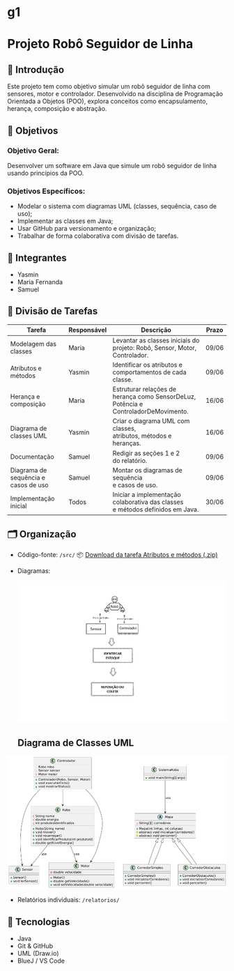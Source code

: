 # g1
# Projeto Robô Seguidor de Linha

## 📘 Introdução
Este projeto tem como objetivo simular um robô seguidor de linha com sensores, motor e controlador. Desenvolvido na disciplina de Programação Orientada a Objetos (POO), explora conceitos como encapsulamento, herança, composição e abstração.

## 🎯 Objetivos

### Objetivo Geral:
Desenvolver um software em Java que simule um robô seguidor de linha usando princípios da POO.

### Objetivos Específicos:
- Modelar o sistema com diagramas UML (classes, sequência, caso de uso);
- Implementar as classes em Java;
- Usar GitHub para versionamento e organização;
- Trabalhar de forma colaborativa com divisão de tarefas.

## 👥 Integrantes
- Yasmin
- Maria Fernanda
- Samuel

## 📌 Divisão de Tarefas

| Tarefa                               | Responsável | Descrição                                                                                           | Prazo   |
|--------------------------------------|-------------|---------------------------------------------------------------------------------------------------- |---------|
| Modelagem das classes                | Maria       | Levantar as classes iniciais do projeto: Robô, Sensor, Motor,<br>Controlador.                       | 09/06   |
| Atributos e métodos                  | Yasmin      | Identificar os atributos e<br>comportamentos de cada classe.                                        | 09/06   |
| Herança e composição                 | Maria       | Estruturar relações de herança como SensorDeLuz,<br>Potência e ControladorDeMovimento.              | 16/06   |
| Diagrama de classes UML              | Yasmin      | Criar o diagrama UML com classes,<br>atributos, métodos e heranças.                                 | 16/06   |
| Documentação                         | Samuel      | Redigir as seções 1 e 2<br>do relatório.                                                            | 09/06   |
| Diagrama de sequência e casos de uso | Samuel      | Montar os diagramas de sequência<br>e casos de uso.                                                 | 09/06   |
| Implementação inicial                | Todos       | Iniciar a implementação colaborativa das classes<br>e métodos definidos em Java.                    | 30/06   |



## 🗂️ Organização
- Código-fonte: `/src/`
  📦 [Download da tarefa Atributos e métodos (.zip)](atributos_metodos.zip)

- Diagramas:
  
  ![Diagrama de Classes](https://github.com/poo-ee-2025-1/g1/blob/main/diagramas/diagrama.png?raw=true)
  
  ## Diagrama de Classes UML

![Diagrama UML](https://github.com/poo-ee-2025-1/g1/blob/main/diagramas/diagrama%20UML%20das%20classes.png?raw=true)

  
- Relatórios individuais: `/relatorios/`

## 🔧 Tecnologias
- Java
- Git & GitHub
- UML (Draw.io)
- BlueJ / VS Code
